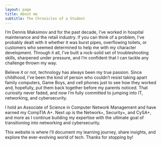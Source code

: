 ```yaml
---
layout: page
title: About me
subtitle: The Chronicles of a Student
---
```

I’m Dennis Maksimov and for the past decade, I’ve worked in hospital maintenance and the retail industry. If you can think of a problem, I’ve probably dealt with it whether it was burst pipes, overflowing toilets, or customers who seemed determined to help me with my character development. Through it all, I’ve built a rock-solid set of troubleshooting skills, sharpened under pressure, and I’m confident that I can tackle any challenge thrown my way.

Believe it or not, technology has always been my true passion. Since childhood, I’ve been the kind of person who couldn’t resist taking apart family computers, Game Boys, and cell phones just to see how they worked and, hopefully, put them back together before my parents noticed. That curiosity never faded, and now I’m fully committed to jumping into IT, networking, and cybersecurity.

I hold an Associate of Science in Computer Network Management and have earned my CompTIA A+. Next up is the Network+, Security+, and CySA+, and more as I continue building my expertise with the ultimate goal of transitioning into networking and cybersecurity.

This website is where I’ll document my learning journey, share insights, and explore the ever-evolving world of tech. Thanks for stopping by!
